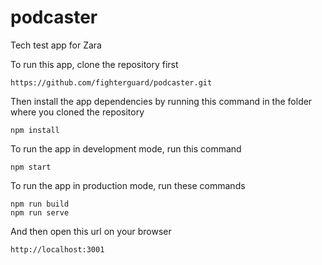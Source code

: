# podcaster
Tech test app for Zara

To run this app, clone the repository first

```
https://github.com/fighterguard/podcaster.git
```

Then install the app dependencies by running this command in the folder where you cloned the repository

```
npm install
```

To run the app in development mode, run this command

```
npm start
```

To run the app in production mode, run these commands

```
npm run build
npm run serve
```

And then open this url on your browser

```
http://localhost:3001
```